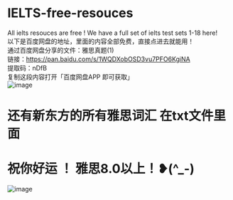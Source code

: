 # IELTS-free-resouces
All ielts resouces are free ! We have a full set of ielts test sets 1-18 here!<br>
以下是百度网盘的地址，里面的内容全部免费，直接点进去就能用！<br>
通过百度网盘分享的文件：雅思真题(1) <br>
链接：https://pan.baidu.com/s/1WQDXobOSD3vu7PFO6KgiNA  <br>
提取码：nDfB  <br>
复制这段内容打开「百度网盘APP 即可获取」 <br>
![image](https://github.com/huange888/IELTS-free-resouces/assets/118048444/07d680d1-978c-4109-af82-5023c54d741f)

# 还有新东方的所有雅思词汇 在txt文件里面
# 祝你好运 ！ 雅思8.0以上！❥(^_-)
![image](https://github.com/huange888/IELTS-free-resouces/assets/118048444/1da7b4f2-784e-4267-91c8-777a43285827)
